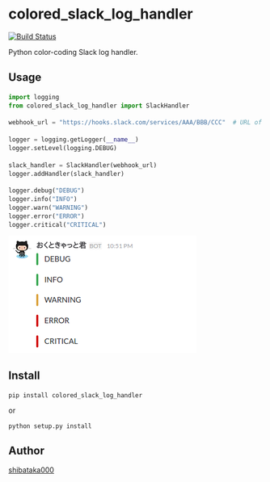 # colored\_slack\_log\_handler

[![Build Status](https://travis-ci.org/shibataka000/colored_slack_log_handler.svg?branch=master)](https://travis-ci.org/shibataka000/colored_slack_log_handler)

Python color-coding Slack log handler.

## Usage
```python
import logging
from colored_slack_log_handler import SlackHandler

webhook_url = "https://hooks.slack.com/services/AAA/BBB/CCC"  # URL of Slack Incoming Webhook

logger = logging.getLogger(__name__)
logger.setLevel(logging.DEBUG)

slack_handler = SlackHandler(webhook_url)
logger.addHandler(slack_handler)

logger.debug("DEBUG")
logger.info("INFO")
logger.warn("WARNING")
logger.error("ERROR")
logger.critical("CRITICAL")
```

![](./img/screenshot.png)

## Install
```
pip install colored_slack_log_handler
```

or

```
python setup.py install
```

## Author
[shibataka000](https://github.com/shibataka000)
